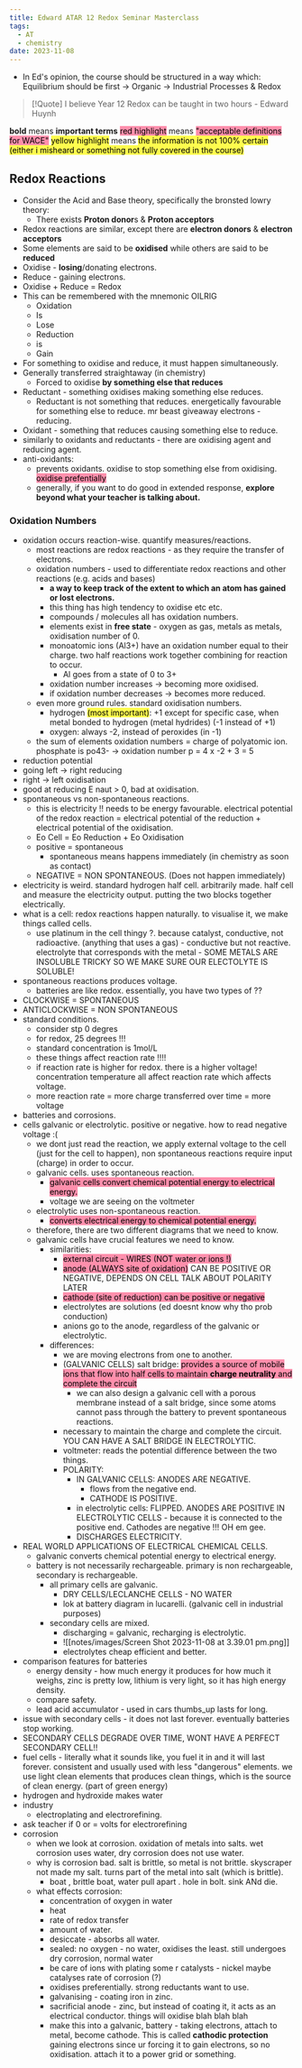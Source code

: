 ```yaml
---
title: Edward ATAR 12 Redox Seminar Masterclass
tags:
  - AT
  - chemistry
date: 2023-11-08
---
```

- In Ed's opinion, the course should be structured in a way which: Equilibrium should be first -> Organic -> Industrial Processes & Redox
>[!Quote] I believe Year 12 Redox can be taught in two hours - Edward Huynh

**bold** means **important terms**
<mark style="background: #FF5582A6;">red highlight</mark> means <mark style="background: #FF5582A6;">"acceptable definitions for WACE"</mark>
<mark style="background: #FFFD00B0;">yellow highlight</mark> means <mark style="background: #FFFD00B0;">the information is not 100% certain (either i misheard or something not fully covered in the course)</mark>
## Redox Reactions
- Consider the Acid and Base theory, specifically the bronsted lowry theory:
	- There exists **Proton donor**s & **Proton acceptors**
- Redox reactions are similar, except there are **electron donors** & **electron acceptors**
- Some elements are said to be **oxidised** while others are said to be **reduced**
- Oxidise - **losing**/donating electrons.
- Reduce - gaining electrons.
- Oxidise + Reduce = Redox
- This can be remembered with the mnemonic OILRIG
	- Oxidation
	- Is
	- Lose
	- Reduction
	- is
	- Gain
- For something to oxidise and reduce, it must happen simultaneously.
- Generally transferred straightaway (in chemistry)
	- Forced to oxidise **by something else that reduces**
- Reductant - something oxidises making something else reduces.
	- Reductant is not something that reduces. energetically favourable for something else to reduce. mr beast giveaway electrons - reducing.
- Oxidant - something that reduces causing something else to reduce.
- similarly to oxidants and reductants - there are oxidising agent and reducing agent.
- anti-oxidants:
	- prevents oxidants. oxidise to stop something else from oxidising. <mark style="background: #FF5582A6;">oxidise prefentially</mark>
	- generally, if you want to do good in extended response, **explore beyond what your teacher is talking about.**
### Oxidation Numbers
- oxidation occurs reaction-wise. quantify measures/reactions.
	- most reactions are redox reactions - as they require the transfer of electrons.
	- oxidation numbers - used to differentiate redox reactions and other reactions (e.g. acids and bases)
		- **a way to keep track of the extent to which an atom has gained or lost electrons.**
		- this thing has high tendency to oxidise etc etc.
		- compounds / molecules all has oxidation numbers.
		- elements exist in **free state** - oxygen as gas, metals as metals, oxidisation number of 0.
		- monoatomic ions (Al3+) have an oxidation number equal to their charge. two half reactions work together combining for reaction to occur.
			- Al goes from a state of 0 to 3+
		- oxidation number increases -> becoming more oxidised.
		- if oxidation number decreases -> becomes more reduced.
	- even more ground rules. standard oxidisation numbers.
		- hydrogen <mark style="background: #FFFD00B0;">(most important)</mark>: +1 except for specific case, when metal bonded to hydrogen (metal hydrides) (-1 instead of +1)
		- oxygen: always -2, instead of peroxides (in -1)
	- the sum of elements oxidation numbers = charge of polyatomic ion. phosphate is po43- -> oxidation number p = 4 x -2 + 3 = 5
- reduction potential 
- going left -> right reducing
- right -> left oxidisation
- good at reducing E naut > 0, bad at oxidisation.
- spontaneous vs non-spontaneous reactions.
	- this is electricity !! needs to be energy favourable. electrical potential of the redox reaction = electrical potential of the reduction + electrical potential of the oxidisation.
	- Eo Cell = Eo Reduction + Eo Oxidisation
	- positive = spontaneous
		- spontaneous means happens immediately (in chemistry as soon as contact)
	- NEGATIVE = NON SPONTANEOUS.  (Does not happen immediately)
- electricity is weird. standard hydrogen half cell. arbitrarily made. half cell and measure the electricity output. putting the two blocks together electrically.
- what is a cell: redox reactions happen naturally. to visualise it, we make things called cells.
	- use platinum in the cell thingy ?. because catalyst, conductive, not radioactive. (anything that uses a gas) - conductive but not reactive. electrolyte that corresponds with the metal - SOME METALS ARE INSOLUBLE TRICKY SO WE MAKE SURE OUR ELECTOLYTE IS SOLUBLE!
- spontaneous reactions produces voltage.
	- batteries are like redox. essentially, you have two types of ??
- CLOCKWISE = SPONTANEOUS
- ANTICLOCKWISE = NON SPONTANEOUS
- standard conditions.
	- consider stp 0 degres
	- for redox, 25 degrees !!!
	- standard concentration is 1mol/L
	- these things affect reaction rate !!!!
	- if reaction rate is higher for redox. there is a higher voltage! concentration temperature all affect reaction rate which affects voltage.
	- more reaction rate = more charge transferred over time = more voltage
- batteries and corrosions.
- cells galvanic or electrolytic. positive or negative. how to read negative voltage :(
	- we dont just read the reaction, we apply external voltage to the cell (just for the cell to happen), non spontaneous reactions require input (charge) in order to occur.
	- galvanic cells. uses spontaneous reaction.
		- <mark style="background: #FF5582A6;">galvanic cells convert chemical potential energy to electrical energy.</mark>
		- voltage we are seeing on the voltmeter
	- electrolytic uses non-spontaneous reaction.
		- <mark style="background: #FF5582A6;">converts electrical energy to chemical potential energy.</mark>
	- therefore, there are two different diagrams that we need to know.
	- galvanic cells have crucial features we need to know.
		- similarities: 
			- <mark style="background: #FF5582A6;">external circuit - WIRES (NOT water or ions !)</mark>
			- <mark style="background: #FF5582A6;">anode (ALWAYS site of oxidation)</mark> CAN BE POSITIVE OR NEGATIVE, DEPENDS ON CELL TALK ABOUT POLARITY LATER
			- <mark style="background: #FF5582A6;">cathode (site of reduction) can be positive or negative</mark>
			- electrolytes are solutions (ed doesnt know why tho prob conduction)
			- anions go to the anode, regardless of the galvanic or electrolytic.
		- differences:
			- we are moving electrons from one to another.
			- (GALVANIC CELLS) salt bridge: <mark style="background: #FF5582A6;">provides a source of mobile ions that flow into half cells to maintain **charge neutrality** and complete the circuit</mark>
				- we can also design a galvanic cell with a porous membrane instead of a salt bridge, since some atoms cannot pass through the battery to prevent spontaneous reactions.
			- necessary to maintain the charge and complete the circuit. YOU CAN HAVE A SALT BRIDGE IN ELECTROLYTIC.
			- voltmeter: reads the potential difference between the two things.
			- POLARITY:
				- IN GALVANIC CELLS: ANODES ARE NEGATIVE.
					- flows from the negative end.
					- CATHODE IS POSITIVE.
				- in electrolytic cells: FLIPPED. ANODES ARE POSITIVE IN ELECTROLYTIC CELLS - because it is connected to the positive end. Cathodes are negative !!! OH em gee.
				- DISCHARGES ELECTRICITY.
- REAL WORLD APPLICATIONS OF ELECTRICAL CHEMICAL CELLS.
	- galvanic converts chemical potential energy to electrical energy.
	- battery is not necessarily rechargeable. primary is non rechargeable, secondary is rechargeable.
		- all primary cells are galvanic. 
			- DRY CELLS/LECLANCHE CELLS - NO WATER
			- lok at battery diagram in lucarelli. (galvanic cell in industrial purposes)
		- secondary cells are mixed.
			- discharging = galvanic, recharging is electrolytic.
			- ![[notes/images/Screen Shot 2023-11-08 at 3.39.01 pm.png]]
			- electrolytes cheap efficient and better.
- comparison features for batteries
	- energy density - how much energy it produces for how much it weighs, zinc is pretty low, lithium is very light, so it has high energy density.
	- compare safety.
	- lead acid accumulator - used in cars thumbs_up lasts for long. 
- issue with secondary cells - it does not last forever. eventually batteries stop working.
- SECONDARY CELLS DEGRADE OVER TIME, WONT HAVE A PERFECT SECONDARY CELL!!
- fuel cells - literally what it sounds like, you fuel it in and it will last forever. consistent and usually used with less "dangerous" elements. we use light clean elements that produces clean things, which is the source of clean energy. (part of green energy)
- hydrogen and hydroxide makes water
- industry
	- electroplating and electrorefining.
- ask teacher if 0 or = volts for electrorefining
- corrosion
	- when we look at corrosion. oxidation of metals into salts. wet corrosion uses water, dry corrosion does not use water.
	- why is corrosion bad. salt is brittle, so metal is not brittle. skyscraper not made my salt. turns part of the metal into salt (which is brittle).
		- boat , brittle boat, water pull apart . hole in bolt. sink ANd die.
	- what effects corrosion:
		- concentration of oxygen in water
		- heat
		- rate of redox transfer
		- amount of water.
		- desiccate - absorbs all water.
		- sealed: no oxygen - no water, oxidises the least. still undergoes dry corrosion, normal water
		- be care of ions with plating some r catalysts - nickel maybe catalyses rate of corrosion (?)
		- oxidises preferentially. strong reductants want to use.
		- galvanising - coating iron in zinc.
		- sacrificial anode - zinc, but instead of coating it, it acts as an electrical conductor. things will oxidise blah blah blah
		- make this into a galvanic, battery - taking electrons, attach to metal, become cathode. This is called **cathodic protection** gaining electrons since ur forcing it to gain electrons, so no oxidisation. attach it to a power grid or something.